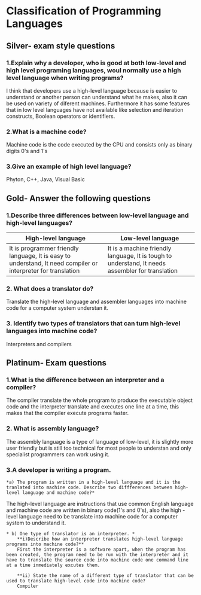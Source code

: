 # Classification of Programming Languages

 

## Silver- exam style questions
### 1.Explain why a developer, who is good at both low-level and high level programing languages, woul normally use a high level language when writing programs?
I think that developers use a high-level language because is easier to understand or another person can understand what he makes, also it can be used on variety of diferent machines. Furthermore it has some features that in low level languages have not available like selection and iteration constructs, Boolean operators or identifiers.

### 2.What is a machine code?
Machine code is the code executed by the CPU and consists only as binary digits 0's and 1's

### 3.Give an example of high level language?
Phyton, C++, Java, Visual Basic


## Gold- Answer the following questions
### 1.Describe three differences between low-level language and high-level languages?
| High-level language | Low-level language |
| ----------- | ---------- |
| It is programmer friendly language, It is easy to understand, It need compiler or interpreter for translation | It is a machine friendly language, It is tough to understand, It needs assembler for translation |
 
### 2. What does a translator do?
Translate the high-level language and assembler languages into machine code for a computer system understan it.

### 3. Identify two types of translators that can turn high-level languages into machine code?
Interpreters and compilers


## Platinum- Exam questions
### 1.What is the difference between an interpreter and a compiler?
The compiler translate the whole program to produce the executable object code and the interpreter translate and executes one line at a time, this makes that the compiler execute programs faster.

### 2. What is assembly language?
The assembly language is a type of language of low-level, it is slightly more user friendly but is still too technical for most people to understan and only specialist programmers can work using it.

### 3.A developer is writing a program.
	*a) The program is written in a high-level language and it is the tranlated into machine code. Describe two diffferences between high-level language and machine code?*

The high-level language are instructions that use common English language and machine code are written in binary code(1's and 0's), also the high -level language need to be translate into machine code for a computer system to understand it.
	
	* b) One type of translator is an interpreter. *
		**i)Describe how an interpreter translates high-level language programs into machine code?**
		First the interpreter is a software apart, when the program has been created, the program need to be run with the interpreter and it have to translate the source code into machine code one command line at a time inmediately excutes them.
 
		**ii) State the name of a different type of translator that can be used to translate high-level code into machine code?
		Compiler

